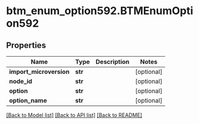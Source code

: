 # btm_enum_option592.BTMEnumOption592

## Properties
Name | Type | Description | Notes
------------ | ------------- | ------------- | -------------
**import_microversion** | **str** |  | [optional] 
**node_id** | **str** |  | [optional] 
**option** | **str** |  | [optional] 
**option_name** | **str** |  | [optional] 

[[Back to Model list]](../README.md#documentation-for-models) [[Back to API list]](../README.md#documentation-for-api-endpoints) [[Back to README]](../README.md)


